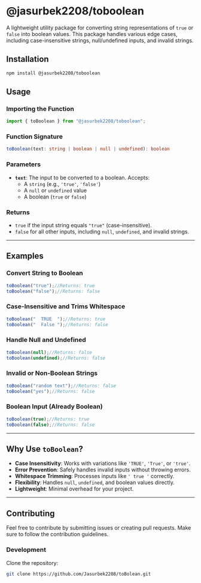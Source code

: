 # @jasurbek2208/toboolean
A lightweight utility package for converting string representations of `true` or `false` into boolean values. This package handles various edge cases, including case-insensitive strings, null/undefined inputs, and invalid strings.

## Installation
```bash
npm install @jasurbek2208/toboolean
```

## Usage

### Importing the Function
```typescript
import { toBoolean } from "@jasurbek2208/toboolean";
```

### Function Signature
```typescript
toBoolean(text: string | boolean | null | undefined): boolean
```

### Parameters
- **`text`**: The input to be converted to a boolean. Accepts:
  - A `string` (e.g., `'true'`, `'false'`)
  - A `null` or `undefined` value
  - A boolean (`true` or `false`)

### Returns
- `true` if the input string equals `"true"` (case-insensitive).
- `false` for all other inputs, including `null`, `undefined`, and invalid strings.
---

## Examples

### Convert String to Boolean
```typescript
toBoolean("true");//Returns: true
toBoolean("false");//Returns: false
```

### Case-Insensitive and Trims Whitespace
```typescript
toBoolean("  TRUE  ");//Returns: true
toBoolean("  False ");//Returns: false
```

### Handle Null and Undefined
```typescript
toBoolean(null);//Returns: false
toBoolean(undefined);//Returns: false
```

### Invalid or Non-Boolean Strings
```typescript
toBoolean("random text");//Returns: false
toBoolean("yes");//Returns: false
```

### Boolean Input (Already Boolean)
```typescript
toBoolean(true);//Returns: true
toBoolean(false);//Returns: false
```
---

## Why Use `toBoolean`?
- **Case Insensitivity**: Works with variations like `'TRUE'`, `'True'`, or `'true'`.
- **Error Prevention**: Safely handles invalid inputs without throwing errors.
- **Whitespace Trimming**: Processes inputs like `' true '` correctly.
- **Flexibility**: Handles `null`, `undefined`, and boolean values directly.
- **Lightweight**: Minimal overhead for your project.
---

## Contributing
Feel free to contribute by submitting issues or creating pull requests. Make sure to follow the contribution guidelines.

### Development
Clone the repository:
```bash
git clone https://github.com/Jasurbek2208/toBolean.git
```